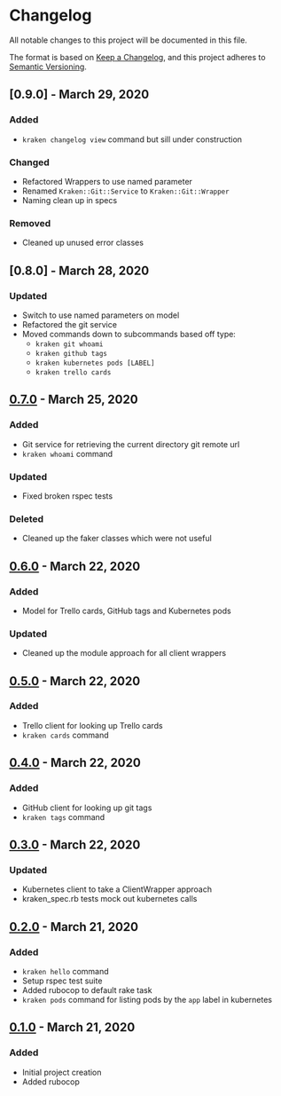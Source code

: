 # Changelog
All notable changes to this project will be documented in this file.

The format is based on [Keep a Changelog](https://keepachangelog.com/en/1.0.0/),
and this project adheres to [Semantic Versioning](https://semver.org/spec/v2.0.0.html).

## [0.9.0] - March 29, 2020

### Added
- `kraken changelog view` command but sill under construction

### Changed
- Refactored Wrappers to use named parameter
- Renamed `Kraken::Git::Service` to `Kraken::Git::Wrapper`
- Naming clean up in specs
 
### Removed
- Cleaned up unused error classes

## [0.8.0] - March 28, 2020

### Updated
- Switch to use named parameters on model
- Refactored the git service
- Moved commands down to subcommands based off type:
  - `kraken git whoami`
  - `kraken github tags`
  - `kraken kubernetes pods [LABEL]`
  - `kraken trello cards`

## [0.7.0] - March 25, 2020

### Added
- Git service for retrieving the current directory git remote url
- `kraken whoami` command

### Updated
- Fixed broken rspec tests

### Deleted
- Cleaned up the faker classes which were not useful

## [0.6.0] - March 22, 2020

### Added
- Model for Trello cards, GitHub tags and Kubernetes pods

### Updated
- Cleaned up the module approach for all client wrappers

## [0.5.0] - March 22, 2020

### Added
- Trello client for looking up Trello cards
- `kraken cards` command

## [0.4.0] - March 22, 2020

### Added
- GitHub client for looking up git tags
- `kraken tags` command

## [0.3.0] - March 22, 2020

### Updated
- Kubernetes client to take a ClientWrapper approach
- kraken_spec.rb tests mock out kubernetes calls

## [0.2.0] - March 21, 2020

### Added
- `kraken hello` command
- Setup rspec test suite
- Added rubocop to default rake task
- `kraken pods` command for listing pods by the `app` label in kubernetes

## [0.1.0] - March 21, 2020

### Added
- Initial project creation
- Added rubocop

[Unreleased]: https://github.com/jmtrusona/kraken/compare/v0.7.0...HEAD
[0.7.0]: https://github.com/jmtrusona/kraken/compare/v0.6.0...v0.7.0
[0.6.0]: https://github.com/jmtrusona/kraken/compare/v0.5.0...v0.6.0
[0.5.0]: https://github.com/jmtrusona/kraken/compare/v0.4.0...v0.5.0
[0.4.0]: https://github.com/jmtrusona/kraken/compare/v0.3.0...v0.4.0
[0.3.0]: https://github.com/jmtrusona/kraken/compare/v0.2.0...v0.3.0
[0.2.0]: https://github.com/jmtrusona/kraken/compare/v0.1.0...v0.2.0
[0.1.0]: https://github.com/jmtrusona/kraken/releases/tag/v0.1.0